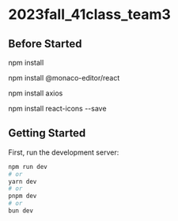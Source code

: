  # 2023fall_41class_team3

## Before Started
npm install

npm install @monaco-editor/react

npm install axios

npm install react-icons --save

## Getting Started

First, run the development server:

```bash
npm run dev
# or
yarn dev
# or
pnpm dev
# or
bun dev
```

